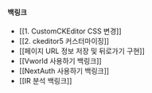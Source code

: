 
#### 백링크

- [[1. CustomCKEditor CSS 변경]]
- [[2. ckeditor5 커스터마이징]]
- [[페이지 URL 정보 저장 및 뒤로가기 구현]]
- [[Vworld 사용하기 백링크]]
- [[NextAuth 사용하기 백링크]]
- [[IR 분석 백링크]]

